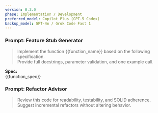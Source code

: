 ```yaml
---
version: 0.3.0
phase: Implementation / Development
preferred_model: Copilot Plus (GPT-5 Codex)
backup_model: GPT-4o / Grok Code Fast 1
---
```


<!-- Assistant priming: Default to CONTRIBUTING.md: use feature/topic branches for non-trivial changes, include tests and small PRs, prefer conventional commits, and avoid noisy console output — prefer logging to files with LOG_MCP when necessary. When suggesting code changes, include a tiny test and a suggested branch name. -->

### Prompt: Feature Stub Generator

> Implement the function {{function_name}} based on the following specification.  
> Provide full docstrings, parameter validation, and one example call.

**Spec:**  
{{function_spec}}

### Prompt: Refactor Advisor

> Review this code for readability, testability, and SOLID adherence.
> Suggest incremental refactors without altering behavior.
